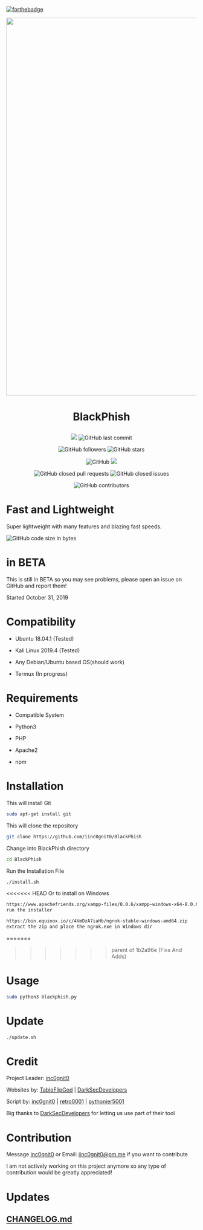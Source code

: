 [![forthebadge](https://forthebadge.com/images/badges/made-with-python.svg)](https://forthebadge.com)

<img src="https://github.com/iinc0gnit0/BlackPhish/blob/master/img/blackphish.png" align="middle" width="1000"></img>

<h1 align="center">

  BlackPhish

</h1>

<p align="center">

  <img src="https://img.shields.io/badge/version-3.8-brightgreen">

  <img alt="GitHub last commit" src="https://img.shields.io/github/last-commit/iinc0gnit0/BlackPhish">

</p>

<p align="center">

  <img alt="GitHub followers" src="https://img.shields.io/github/followers/iinc0gnit0?style=social">

  <img alt="GitHub stars" src="https://img.shields.io/github/stars/iinc0gnit0/BlackPhish?style=social">

</p>

<p align="center">

  <img alt="GitHub" src="https://img.shields.io/github/license/iinc0gnit0/BLackPhish">

  <img src="https://img.shields.io/badge/language-python3-blue">

</p>

<p align="center">
  
  <img alt="GitHub closed pull requests" src="https://img.shields.io/github/issues-pr-closed/iinc0gnit0/BlackPhish">
  
  <img alt="GitHub closed issues" src="https://img.shields.io/github/issues-closed/iinc0gnit0/BlackPhish">
  
</p>

<p align="center">
  
  <img alt="GitHub contributors" src="https://img.shields.io/github/contributors/iinc0gnit0/BlackPhish">
  
</p>

# Fast and Lightweight

Super lightweight with many features and blazing fast speeds.

<p>

  <img alt="GitHub code size in bytes" src="https://img.shields.io/github/languages/code-size/iinc0gnit0/BlackPhish">
  
</p>

# in BETA

This is still in BETA so you may see problems, please open an issue on GitHub and report them!

Started October 31, 2019

# Compatibility

- Ubuntu 18.04.1 (Tested)

- Kali Linux 2019.4 (Tested)

- Any Debian/Ubuntu based OS(should work)

- Termux (In progress)

# Requirements

- Compatible System

- Python3

- PHP

- Apache2

- npm

# Installation

This will install Git

```bash
sudo apt-get install git
```

This will clone the repository

```bash
git clone https://github.com/iinc0gnit0/BlackPhish
```

Change into BlackPhish directory

```bash
cd BlackPhish
```

Run the Installation File

```bash
./install.sh
```

<<<<<<< HEAD
Or to install on Windows
```bash
https://www.apachefriends.org/xampp-files/8.0.6/xampp-windows-x64-8.0.6-0-VS16-installer.exe
run the installer

https://bin.equinox.io/c/4VmDzA7iaHb/ngrok-stable-windows-amd64.zip
extract the zip and place the ngrok.exe in Windows dir
```

=======
>>>>>>> parent of 1b2a96e (Fixs And Adds)
# Usage

```bash
sudo python3 blackphish.py
```

# Update

```bash
./update.sh
```

# Credit

Project Leader: [inc0gnit0](https://github.com/iinc0gnit0)

Websites by: [TableFlipGod](https://instagram.com/tableflipgod_yt) | [DarkSecDevelopers](https://github.com/DarkSecDevelopers)

Script by: [inc0gnit0](https://github.com/iinc0gnit0) | [retro0001](https://github.com/retro0001) | [pythonier5001](https://instagram.com/jackoftimeandreality)

Big thanks to [DarkSecDevelopers](https://github.com/DarkSecDevelopers) for letting us use part of their tool

# Contribution

Message [inc0gnit0](https://instagram.com/inc0gnit0.offical) or Email: iinc0gnit0@pm.me if you want to contribute

I am not actively working on this project anymore so any type of contribution would be greatly appreciated!

# Updates

## [CHANGELOG.md](https://github.com/iinc0gnit0/BlackPhish/blob/master/CHANGELOG.md)
